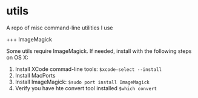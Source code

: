utils
=====

A repo of misc command-line utilities I use


+++ ImageMagick

Some utils require ImageMagick. If needed, install with the following steps on OS X:

1) Install XCode commad-line tools: `$xcode-select --install`
2) Install MacPorts
3) Install ImageMagick: `$sudo port install ImageMagick`
4) Verify you have hte convert tool installed `$which convert`

